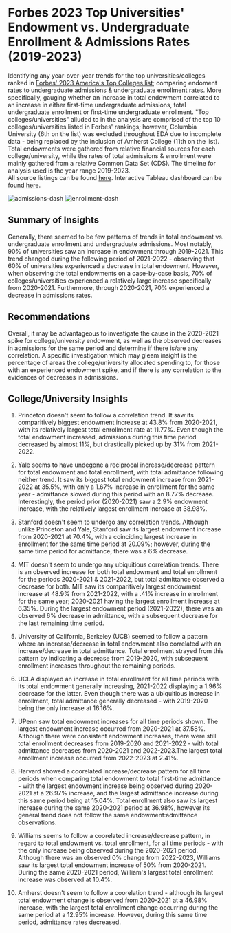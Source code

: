 # **Forbes 2023 Top Universities' Endowment vs. Undergraduate Enrollment & Admissions Rates (2019-2023)**
Identifying any year-over-year trends for the top universities/colleges ranked in [Forbes' 2023 America's Top Colleges list](https://www.forbes.com/top-colleges/); comparing endoment rates to undergraduate admissions &amp; undergraduate enrollment rates. More specifically, gauging whether an increase in total endowment correlated to an increase in either first-time undergraduate admissions, total undergraduate enrollment or first-time undergraduate enrollment. "Top colleges/universities" alluded to in the analysis are comprised of the top 10 colleges/universities listed in Forbes' rankings; however, Columbia University (6th on the list) was excluded throughout EDA due to incomplete data - being replaced by the inclusion of Amherst College (11th on the list). Total endowments were gathered from relative financial sources for each college/university, while the rates of total admissions & enrollment were mainly gathered from a relative Common Data Set (CDS). The timeline for analysis used is the year range 2019-2023. \
All source listings can be found [here](https://docs.google.com/spreadsheets/d/1Uaxu700eytkzg8kkCj1nVMXiTj0RdxPKqeJLKu9mH4E/edit?usp=sharing). Interactive Tableau dashboard can be found [here](https://public.tableau.com/shared/6TMSMQQ7R?:display_count=n&:origin=viz_share_link).

![admissions-dash](https://github.com/user-attachments/assets/2a9236ac-36fe-4a30-96a1-d7ed895b78a9)
![enrollment-dash](https://github.com/user-attachments/assets/c235a1b3-abcf-4497-bb26-5b7bee7dcdc6)


## **Summary of Insights**
Generally, there seemed to be few patterns of trends in total endowment vs. undergraduate enrollment and undergraduate admissions. Most notably, 90% of universities saw an increase in endowment through 2019-2021. This trend changed during the following period of 2021-2022 - observing that 60% of universities experienced a decrease in total endowment. However, when observing the total endowments on a case-by-case basis, 70% of colleges/universities experienced a relatively large increase specifically from 2020-2021. Furthermore, through 2020-2021, 70% experienced a decrease in admissions rates.

## **Recommendations**
Overall, it may be advantageous to investigate the cause in the 2020-2021 spike for college/university endowment, as well as the observed decreases in admissions for the same period and determine if there is/are any correlation. A specific investigation which may gleam insight is the percentage of areas the college/university allocated spending to, for those with an experienced endowment spike, and if there is any correlation to the evidences of decreases in admissions.

## **College/University Insights**
1) Princeton doesn't seem to follow a correlation trend. It saw its comparitively biggest endowment increase at 43.8% from 2020-2021, with its relatively largest total enrollment rate at 11.77%. Even though the total endowment increased, admissions during this time period decreased by almost 11%, but drastically picked up by 31% from 2021-2022.

2) Yale seems to have undegone a reciprocal increase/decrease pattern for total endowment and total enrollment, with total admittance following neither trend. It saw its biggest total endowment increase from 2021-2022 at 35.5%, with only a 1.67% increase in enrollment for the same year - admittance slowed during this period with an 8.77% decrease. Interestingly, the period prior (2020-2021) saw a 2.9% endowment increase, with the relatively largest enrollment increase at 38.98%.

3) Stanford doesn't seem to undergo any correlation trends. Although unlike Princeton and Yale, Stanford saw its largest endowment increase from 2020-2021 at 70.4%, with a coinciding largest increase in enrollment for the same time period at 20.09%; however, during the same time period for admittance, there was a 6% decrease.

4) MIT doesn't seem to undergo any ubiquitious correlation trends. There is an observed increase for both total endowment and total enrollment for the periods 2020-2021 & 2021-2022, but total admittance observed a decrease for both. MIT saw its comparitively largest endowment increase at 48.9% from 2021-2022, with a .41% increase in enrollment for the same year; 2020-2021 having the largest enrollment increase at 6.35%. During the largest endowment period (2021-2022), there was an observed 6% decrease in admittance, with a subsequent decrease for the last remaining time period.
   
5) University of California, Berkeley (UCB) seemed to follow a pattern where an increase/decrease in total endowment also correlated with an increase/decrease in total admittance. Total enrollment strayed from this pattern by indicating a decrease from 2019-2020, with subsequent enrollment increases throughout the remaining periods. 

6) UCLA displayed an increase in total enrollment for all time periods with its total endowment generally increasing, 2021-2022 displaying a 1.96% decrease for the latter. Even though there was a ubiquitious increase in enrollment, total admittance generally decreased - with 2019-2020 being the only increase at 16.16%.

7) UPenn saw total endowment increases for all time periods shown. The largest endowment increase occurred from 2020-2021 at 37.58%. Although there were consistent endowment increases, there were still total enrollment decreases from 2019-2020 and 2021-2022 - with total admittance decreases from 2020-2021 and 2022-2023.The largest total enrollment increase occurred from 2022-2023 at 2.41%. 
   
8) Harvard showed a coorelated increase/decrease pattern for all time periods when comparing total endowment to total first-time admittance - with the largest endowment increase being observed during 2020-2021 at a 26.97% increase, and the largest admittance increase during this same period being at 15.04%. Total enrollment also saw its largest increase during the same 2020-2021 period at 36.98%, however its general trend does not follow the same endowment:admittance observations. 

9) Williams seems to follow a coorelated increase/decrease pattern, in regard to total endowment vs. total enrollment, for all time periods - with the only increase being observed during the 2020-2021 period. Although there was an observed 0% change from 2022-2023, Williams saw its largest total endowment increase of 50% from 2020-2021. During the same 2020-2021 period, William's largest total enrollment increase was observed at 10.4%.

10) Amherst doesn't seem to follow a coorelation trend - although its largest total endowment change is observed from 2020-2021 at a 46.98% increase, with the largest total enrollment change occurring during the same period at a 12.95% increase. However, during this same time period, admittance rates decreased.
